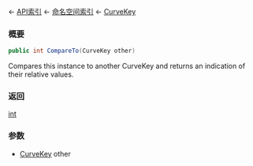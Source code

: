 ← [API索引](Api-Index) ← [命名空间索引](Namespace-Index) ← [CurveKey](VRageMath.CurveKey)

### 概要

```csharp
public int CompareTo(CurveKey other)
```

Compares this instance to another CurveKey and returns an indication of their relative values.

### 返回

[int](https://docs.microsoft.com/en-us/dotnet/api/System.Int32?view=netframework-4.6)

### 参数

* [CurveKey](VRageMath.CurveKey) other
